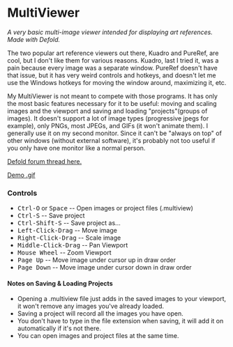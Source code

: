 
# MultiViewer
_A very basic multi-image viewer intended for displaying art references. Made with Defold._

The two popular art reference viewers out there, Kuadro and PureRef, are cool, but I don't like them for various reasons. Kuadro, last I tried it, was a pain because every image was a separate window. PureRef doesn't have that issue, but it has very weird controls and hotkeys, and doesn't let me use the Windows hotkeys for moving the window around, maximizing it, etc.

My MultiViewer is not meant to compete with those programs. It has only the most basic features necessary for it to be useful: moving and scaling images and the viewport and saving and loading "projects"(groups of images). It doesn't support a lot of image types (progressive jpegs for example), only PNGs, most JPEGs, and GIFs (it won't animate them). I generally use it on my second monitor. Since it can't be "always on top" of other windows (without external software), it's probably not too useful if you only have one monitor like a normal person.

[Defold forum thread here.](https://forum.defold.com/t/multi-image-viewer-tool/11991)

[Demo .gif](https://forum.defold.com/uploads/default/original/2X/6/65b3bb071a006da7c834f519fa02b55646d410db.gif "A short gif of usage")

### Controls
* <kbd>Ctrl-O</kbd> or <kbd>Space</kbd> -- Open images or project files (.multiview)
* <kbd>Ctrl-S</kbd> -- Save project
* <kbd>Ctrl-Shift-S</kbd> -- Save project as...
* <kbd>Left-Click-Drag</kbd> -- Move image
* <kbd>Right-Click-Drag</kbd> -- Scale image
* <kbd>Middle-Click-Drag</kbd> -- Pan Viewport
* <kbd>Mouse Wheel</kbd> -- Zoom Viewport
* <kbd>Page Up</kbd> -- Move image under cursor up in draw order
* <kbd>Page Down</kbd> -- Move image under cursor down in draw order

#### Notes on Saving & Loading Projects
* Opening a .multiview file just adds in the saved images to your viewport, it won't remove any images you've already loaded.
* Saving a project will record all the images you have open.
* You don't have to type in the file extension when saving, it will add it on automatically if it's not there.
* You can open images and project files at the same time.
